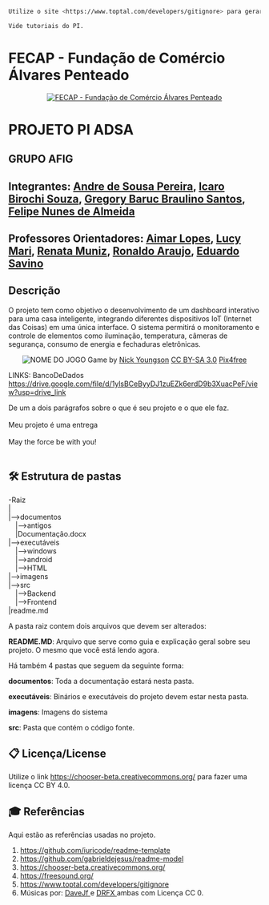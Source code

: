 ```sh
Utilize o site <https://www.toptal.com/developers/gitignore> para gerar seu arquivo gitignore e apague este campo.

Vide tutoriais do PI.
```

# FECAP - Fundação de Comércio Álvares Penteado

<p align="center">
<a href= "https://www.fecap.br/"><img src="https://encrypted-tbn0.gstatic.com/images?q=tbn:ANd9GcRhZPrRa89Kma0ZZogxm0pi-tCn_TLKeHGVxywp-LXAFGR3B1DPouAJYHgKZGV0XTEf4AE&usqp=CAU" alt="FECAP - Fundação de Comércio Álvares Penteado" border="0"></a>
</p>

# PROJETO PI ADSA

## GRUPO AFIG

## Integrantes: <a href="https://github.com/androide147">Andre de Sousa Pereira</a>, <a href="https://github.com/Wkarus">Icaro Birochi  Souza</a>, <a href="https://github.com/GregoryBaruc">Gregory Baruc Braulino Santos</a>, <a href="https://github.com/fenuness">Felipe Nunes de Almeida</a>

## Professores Orientadores: <a href="https://www.linkedin.com/in/aimarlopes/"> Aimar Lopes</a>, <a href="https://www.linkedin.com/in/lucymari/"> Lucy Mari<a/>, <a href="https://www.linkedin.com/in/remuniz/"> Renata Muniz<a/>, <a href="https://www.linkedin.com/in/ronaldo-araujo-pinto-3542811a/"> Ronaldo Araujo<a/>, <a href="https://www.linkedin.com/in/eduardo-savino-gomes-77833a10/"> Eduardo Savino</a> 

## Descrição
<a> O projeto tem como objetivo o desenvolvimento de um dashboard interativo para uma casa inteligente, integrando diferentes dispositivos IoT (Internet das Coisas) em uma única interface. O sistema permitirá o monitoramento e controle de elementos como iluminação, temperatura, câmeras de segurança, consumo de energia e fechaduras eletrônicas. <a/>

<p align="center">
<img src="https://pix4free.org/assets/library/2021-01-20/originals/game.jpg" alt="NOME DO JOGO" border="0">
  Game by <a href="http://www.nyphotographic.com/">Nick Youngson</a> <a rel="license" href="https://creativecommons.org/licenses/by-sa/3.0/">CC BY-SA 3.0</a> <a href="http://pix4free.org/">Pix4free</a>
</p>

LINKS:
BancoDeDados https://drive.google.com/file/d/1ylsBCeByyDJ1zuEZk6erdD9b3XuacPeF/view?usp=drive_link



De um a dois parágrafos sobre o que é seu projeto e o que ele faz.
<br><br>
Meu projeto é uma entrega 
<br><br>
May the force be with you!
<br><br>

## 🛠 Estrutura de pastas

-Raiz<br>
|<br>
|-->documentos<br>
  &emsp;|-->antigos<br>
  &emsp;|Documentação.docx<br>
|-->executáveis<br>
  &emsp;|-->windows<br>
  &emsp;|-->android<br>
  &emsp;|-->HTML<br>
|-->imagens<br>
|-->src<br>
  &emsp;|-->Backend<br>
  &emsp;|-->Frontend<br>
|readme.md<br>

A pasta raiz contem dois arquivos que devem ser alterados:

<b>README.MD</b>: Arquivo que serve como guia e explicação geral sobre seu projeto. O mesmo que você está lendo agora.

Há também 4 pastas que seguem da seguinte forma:

<b>documentos</b>: Toda a documentação estará nesta pasta.

<b>executáveis</b>: Binários e executáveis do projeto devem estar nesta pasta.

<b>imagens</b>: Imagens do sistema

<b>src</b>: Pasta que contém o código fonte.



## 📋 Licença/License
Utilize o link <https://chooser-beta.creativecommons.org/> para fazer uma licença CC BY 4.0.

## 🎓 Referências

Aqui estão as referências usadas no projeto.

1. <https://github.com/iuricode/readme-template>
2. <https://github.com/gabrieldejesus/readme-model>
3. <https://chooser-beta.creativecommons.org/>
4. <https://freesound.org/>
5. <https://www.toptal.com/developers/gitignore>
6. Músicas por: <a href="https://freesound.org/people/DaveJf/sounds/616544/"> DaveJf </a> e <a href="https://freesound.org/people/DRFX/sounds/338986/"> DRFX </a> ambas com Licença CC 0.

